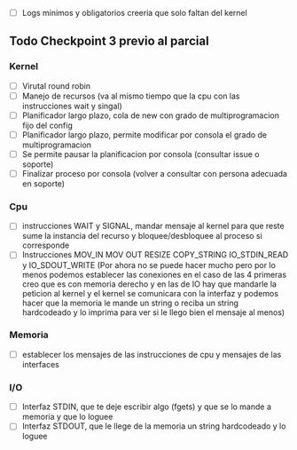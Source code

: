 - [ ] Logs minimos y obligatorios creeria que solo faltan del kernel

## Todo Checkpoint 3 previo al parcial


### Kernel
- [ ] Virutal round robin
- [ ] Manejo de recursos (va al mismo tiempo que la cpu con las instrucciones wait y singal)
- [ ] Planificador largo plazo, cola de new con grado de multiprogramacion fijo del config
- [ ] Planificador largo plazo, permite modificar por consola el grado de multiprogramacion
- [ ] Se permite pausar la planificacion por consola (consultar issue o soporte)
- [ ] Finalizar proceso por consola (volver a consultar con persona adecuada en soporte)
### Cpu 
- [ ] instrucciones WAIT y SIGNAL, mandar mensaje al kernel para que reste sume la instancia del recurso y bloquee/desbloquee al proceso si corresponde
- [ ] Instrucciones MOV_IN MOV OUT RESIZE COPY_STRING IO_STDIN_READ y IO_SDOUT_WRITE (Por ahora no se puede hacer mucho pero por lo menos podemos establecer las conexiones en el caso de las 4 primeras creo que es con memoria derecho y en las de IO hay que mandarle la peticion al kernel y el kernel se comunicara con la interfaz y podemos hacer que la memoria le mande un string o reciba un string hardcodeado y lo imprima para ver si le llego bien el mensaje al menos)

### Memoria
- [ ] establecer los mensajes de las instrucciones de cpu y mensajes de las interfaces

### I/O
- [ ] Interfaz STDIN, que te deje escribir algo (fgets) y que se lo mande a memoria y que lo loguee
- [ ] Interfaz STDOUT, que le llege de la memoria un string hardcodeado y lo loguee
